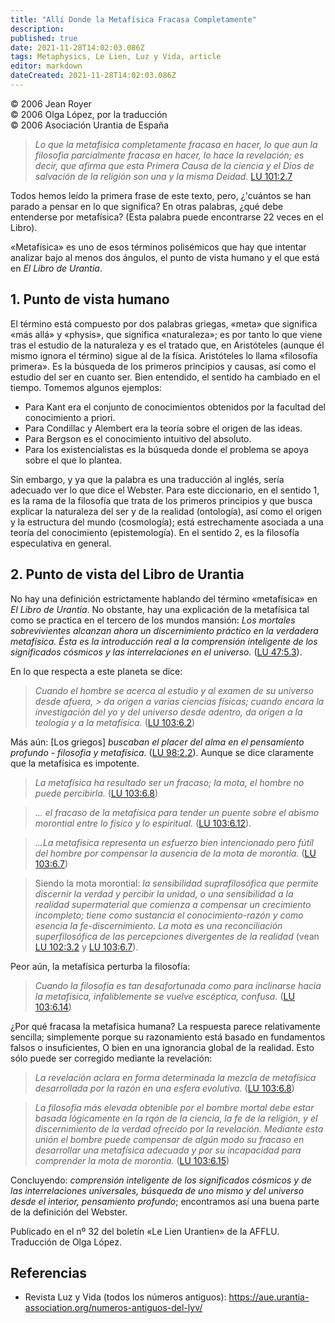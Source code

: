 ```yaml
---
title: "Allí Donde la Metafísica Fracasa Completamente"
description: 
published: true
date: 2021-11-28T14:02:03.086Z
tags: Metaphysics, Le Lien, Luz y Vida, article
editor: markdown
dateCreated: 2021-11-28T14:02:03.086Z
---
```


<p class="v-card v-sheet theme--light grey lighten-3 px-2">© 2006 Jean Royer<br>© 2006 Olga López, por la traducción<br>© 2006 Asociación Urantia de España</p>

> _Lo que la metafisica completamente fracasa en hacer, lo que aun la filosofia parcialmente fracasa en hacer, lo hace la revelación; es decir, que afirma que esta Primera Causa de la ciencia y el Dios de salvación de la religión son una y la misma Deidad._ [LU 101:2.7](/es/The_Urantia_Book/101#p2_7)

Todos hemos leído la primera frase de este texto, pero, ¿'cuántos se han parado a pensar en lo que significa? En otras palabras, ¿qué debe entenderse por metafísica? (Esta palabra puede encontrarse 22 veces en el Libro).

«Metafísica» es uno de esos términos polisémicos que hay que intentar analizar bajo al menos dos ángulos, el punto de vista humano y el que está en _El Libro de Urantia_.

## 1. Punto de vista humano

El término está compuesto por dos palabras griegas, «meta» que significa «más allá» y «physis», que significa «naturaleza»; es por tanto lo que viene tras el estudio de la naturaleza y es el tratado que, en Aristóteles (aunque él mismo ignora el término) sigue al de la física. Aristóteles lo llama «filosofía primera». Es la búsqueda de los primeros principios y causas, así como el estudio del ser en cuanto ser. Bien entendido, el sentido ha cambiado en el tiempo. Tomemos algunos ejemplos:

- Para Kant era el conjunto de conocimientos obtenidos por la facultad del conocimiento a priori.
- Para Condillac y Alembert era la teoría sobre el origen de las ideas.
- Para Bergson es el conocimiento intuitivo del absoluto.
- Para los existencialistas es la búsqueda donde el problema se apoya sobre el que lo plantea.

Sin embargo, y ya que la palabra es una traducción al inglés, sería adecuado ver lo que dice el Webster. Para este diccionario, en el sentido 1, es la rama de la filosofía que trata de los primeros principios y que busca explicar la naturaleza del ser y de la realidad (ontología), así como el origen y la estructura del mundo (cosmología); está estrechamente asociada a una teoría del conocimiento (epistemología). En el sentido 2, es la filosofía especulativa en general.

## 2. Punto de vista del Libro de Urantia

No hay una definición estrictamente hablando del término «metafísica» en _El Libro de Urantia_. No obstante, hay una explicación de la metafísica tal como se practica en el tercero de los mundos mansión: _Los mortales sobrevivientes alcanzan ahora un discernimiento práctico en la verdadera metafísica. Ésta es la introducción real a la comprensión inteligente de los significados cósmicos y las interrelaciones en el universo._ ([LU 47:5.3](/es/The_Urantia_Book/47#p5_3)).

En lo que respecta a este planeta se dice:

> _Cuando el hombre se acerca al estudio y al examen de su universo desde afuera, > da origen a varias ciencias físicas; cuando encara la investigación del yo y del universo desde adentro, da origen a la teología y a la metafísica._ ([LU 103:6.2](/es/The_Urantia_Book/103#p6_2))

Más aún: [Los griegos] _buscaban el placer del alma en el pensamiento profundo - filosofia y metafísica._ ([LU 98:2.2](/es/The_Urantia_Book/98#p2_2)). Aunque se dice claramente que la metafísica es impotente.

> _La metafísica ha resultado ser un fracaso; la mota, el hombre no puede percibirla._ ([LU 103:6.8](/es/The_Urantia_Book/103#p6_8))

> _... el fracaso de la metafísica para tender un puente sobre el abismo morontial entre lo físico y lo espiritual._ ([LU 103:6.12](/es/The_Urantia_Book/103#p6_12)).

> _...La metafisica representa un esfuerzo bien intencionado pero fútil del hombre por compensar la ausencia de la mota de morontia._ ([LU 103:6.7](/es/The_Urantia_Book/103#p6_7))

> Siendo la mota morontial: _la sensibilidad suprafilosófica que permite discernir la verdad y percibir la unidad, o una sensibilidad a la realidad supermaterial que comienza a compensar un crecimiento incompleto; tiene como sustancia el conocimiento-razón y como esencia la fe-discernimiento. La mota es una reconciliación superfilosófica de las percepciones divergentes de la realidad_ (vean [LU 102:3.2](/es/The_Urantia_Book/102#p3_2) y [LU 103:6.7](/es/The_Urantia_Book/103#p6_7)). 

Peor aún, la metafísica perturba la filosofía:

> _Cuando la filosofía es tan desafortunada como para inclinarse hacia la metafisica, infaliblemente se vuelve escéptica, confusa._ ([LU 103:6.14](/es/The_Urantia_Book/103#p6_14))

¿Por qué fracasa la metafísica humana? La respuesta parece relativamente sencilla; simplemente porque su razonamiento está basado en fundamentos falsos o insuficientes, O bien en una ignorancia global de la realidad. Esto sólo puede ser corregido mediante la revelación:

> _La revelación aclara en forma determinada la mezcla de metafísica desarrollada por la razón en una esfera evolutiva._ ([LU 103:6.8](/es/The_Urantia_Book/103#p6_8))

> _La filosofía más elevada obtenible por el bombre mortal debe estar basada lógicamente en la rąón de la ciencia, la fe de la religión, y el discernimiento de la verdad ofrecido por la revelación. Mediante esta unión el bombre puede compensar de algún modo su fracaso en desarrollar una metafísica adecuada y por su incapacidad para comprender la mota de morontia._ ([LU 103:6.15](/es/The_Urantia_Book/103#p6_15))

Concluyendo: _comprensión inteligente de los significados cósmicos y de las interrelaciones universales, búsqueda de uno mismo y del universo desde el interior, pensamiento profundo_; encontramos así una buena parte de la definición del Webster.

Publicado en el nº 32 del boletín «Le Lien Urantien» de la AFFLU. Traducción de Olga López.

## Referencias

- Revista Luz y Vida (todos los números antiguos): https://aue.urantia-association.org/numeros-antiguos-del-lyv/